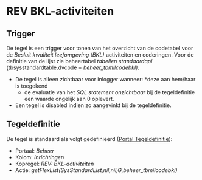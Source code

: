 # REV BKL-activiteiten

## Trigger

De tegel is een trigger voor tonen van het overzicht van de codetabel voor de _Besluit kwaliteit leefomgeving (BKL)_ activiteiten en coderingen. Voor de definitie van de lijst zie beheertabel _tabellen standaardapi_ (tbsysstandardtable.dvcode = _beheer_tbmilcodebkl)_.

- De tegel is alleen zichtbaar voor inlogger wanneer:
  \*deze aan hem/haar is toegekend
  - de evaluatie van het _SQL statement onzichtbaar_ bij de tegeldefinitie een waarde ongelijk aan 0 oplevert.
- Een tegel is disabled indien zo aangevinkt bij de tegeldefinitie.

## Tegeldefinitie

De tegel is standaard als volgt gedefinieerd ([Portal Tegeldefinitie](/instellen_inrichten/portaldefinitie/portal_tegel.md)):

- Portaal: _Beheer_
- Kolom: _Inrichtingen_
- Kopregel: _REV: BKL-activiteiten_
- Actie: _getFlexList(SysStandardList,nil,nil,G,beheer_tbmilcodebkl)_
